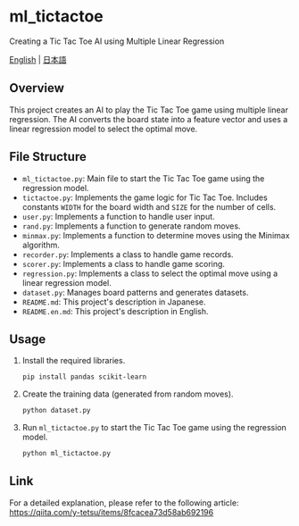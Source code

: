 # ml_tictactoe
Creating a Tic Tac Toe AI using Multiple Linear Regression

[English](README.en.md) | [日本語](README.md)

## Overview
This project creates an AI to play the Tic Tac Toe game using multiple linear regression. The AI converts the board state into a feature vector and uses a linear regression model to select the optimal move.

## File Structure
- `ml_tictactoe.py`: Main file to start the Tic Tac Toe game using the regression model.
- `tictactoe.py`: Implements the game logic for Tic Tac Toe. Includes constants `WIDTH` for the board width and `SIZE` for the number of cells.
- `user.py`: Implements a function to handle user input.
- `rand.py`: Implements a function to generate random moves.
- `minmax.py`: Implements a function to determine moves using the Minimax algorithm.
- `recorder.py`: Implements a class to handle game records.
- `scorer.py`: Implements a class to handle game scoring.
- `regression.py`: Implements a class to select the optimal move using a linear regression model.
- `dataset.py`: Manages board patterns and generates datasets.
- `README.md`: This project's description in Japanese.
- `README.en.md`: This project's description in English.

## Usage
1. Install the required libraries.
    ```sh
    pip install pandas scikit-learn
    ```

2. Create the training data (generated from random moves).
    ```sh
    python dataset.py
    ```

3. Run `ml_tictactoe.py` to start the Tic Tac Toe game using the regression model.
    ```sh
    python ml_tictactoe.py
    ```

## Link
For a detailed explanation, please refer to the following article:
https://qiita.com/y-tetsu/items/8fcacea73d58ab692196

